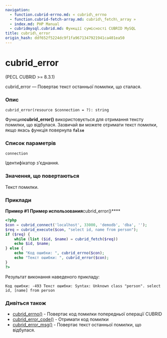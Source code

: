 ```yaml
---
navigation:
  - function.cubrid-errno.md: « cubrid\_errno
  - function.cubrid-fetch-array.md: cubrid\_fetch\_array »
  - index.md: PHP Manual
  - cubridmysql.cubrid.md: Функції сумісності CUBRID MySQL
title: cubrid\_error
origin_hash: ddf652f5224dc9f1fa9671347921941ca401ea50
---
```

# cubrid\_error

(PECL CUBRID >= 8.3.1)

cubrid\_error — Повертає текст останньої помилки, що сталася.

### Опис

```methodsynopsis
cubrid_error(resource $connection = ?): string
```

Функция**cubrid\_error()** використовується для отримання тексту помилки, що відбулася. Зазвичай ви можете отримати текст помилки, якщо якась функція повернула **`false`**

### Список параметрів

`connection`

Ідентифікатор з'єднання.

### Значення, що повертаються

Текст помилки.

### Приклади

**Пример #1 Пример использования**cubrid\_error()\*\*\*\*

```php
<?php
$con = cubrid_connect('localhost', 33000, 'demodb', 'dba', '');
$req = cubrid_execute($con, "select id, name from person");
if ($req) {
    while (list ($id, $name) = cubrid_fetch($req))
    echo $id, $name;
} else {
    echo "Код ошибки: ", cubrid_errno($con);
    echo "Текст ошибки: ", cubrid_error($con);
}
?>
```

Результат виконання наведеного прикладу:

```
Код ошибки: -493 Текст ошибки: Syntax: Unknown class "person". select id, [name] from person
```

### Дивіться також

-   [cubrid\_errno()](function.cubrid-errno.md) \- Повертає код помилки попередньої операції CUBRID
-   [cubrid\_error\_code()](function.cubrid-error-code.md) \- Отримати код помилки
-   [cubrid\_error\_msg()](function.cubrid-error-msg.md) \- Повертає текст останньої помилки, що відбулася.
